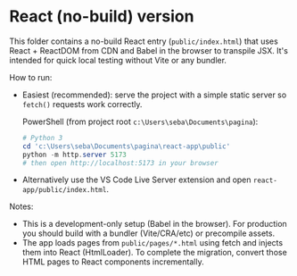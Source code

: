 # React (no-build) version

This folder contains a no-build React entry (`public/index.html`) that uses React + ReactDOM from CDN and Babel in the browser to transpile JSX. It's intended for quick local testing without Vite or any bundler.

How to run:

- Easiest (recommended): serve the project with a simple static server so `fetch()` requests work correctly.

  PowerShell (from project root `c:\Users\seba\Documents\pagina`):

  ```powershell
  # Python 3
  cd 'c:\Users\seba\Documents\pagina\react-app\public'
  python -m http.server 5173
  # then open http://localhost:5173 in your browser
  ```

- Alternatively use the VS Code Live Server extension and open `react-app/public/index.html`.

Notes:

- This is a development-only setup (Babel in the browser). For production you should build with a bundler (Vite/CRA/etc) or precompile assets.
- The app loads pages from `public/pages/*.html` using fetch and injects them into React (HtmlLoader). To complete the migration, convert those HTML pages to React components incrementally.
